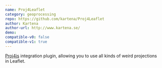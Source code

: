 ```yaml
---
name: Proj4Leaflet
category: geoprocessing
repo: https://github.com/kartena/Proj4Leaflet
author: Kartena
author-url: http://www.kartena.se/
demo: 
compatible-v0: false
compatible-v1: true
---
```


<a href="http://trac.osgeo.org/proj4js/">Proj4js</a> integration plugin, allowing you to use all kinds of weird projections in Leaflet.
